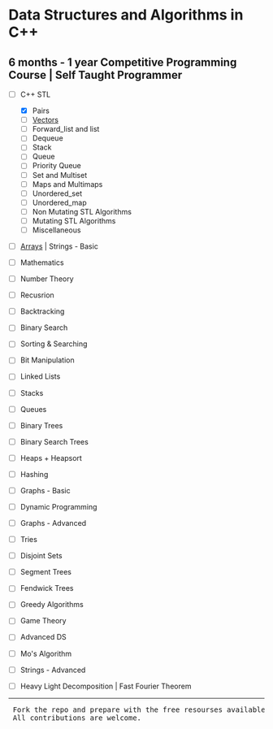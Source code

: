 # Data Structures and Algorithms in C++

## 6 months - 1 year Competitive Programming Course | Self Taught Programmer

* [ ] C++ STL
  * [x] Pairs
  * [ ] [Vectors](https://github.com/anuanu0-0/data-structures-and-algorithms/blob/master/STL/Vector/Readme.md)
  * [ ] Forward_list and list
  * [ ] Dequeue
  * [ ] Stack
  * [ ] Queue 
  * [ ] Priority Queue
  * [ ] Set and Multiset
  * [ ] Maps and Multimaps
  * [ ] Unordered_set
  * [ ] Unordered_map
  * [ ] Non Mutating STL Algorithms
  * [ ] Mutating STL Algorithms
  * [ ] Miscellaneous
* [ ] [Arrays](https://github.com/anuanu0-0/data-structures-and-algorithms/blob/master/Data-Structures/Arrays/Readme.md) | Strings - Basic 
* [ ] Mathematics
* [ ] Number Theory
* [ ] Recusrion 
* [ ] Backtracking
* [ ] Binary Search
* [ ] Sorting & Searching  
* [ ] Bit Manipulation
* [ ] Linked Lists
* [ ] Stacks
* [ ] Queues
* [ ] Binary Trees
* [ ] Binary Search Trees
* [ ] Heaps + Heapsort
* [ ] Hashing
* [ ] Graphs - Basic
* [ ] Dynamic Programming
* [ ] Graphs - Advanced
* [ ] Tries
* [ ] Disjoint Sets
* [ ] Segment Trees
* [ ] Fendwick Trees
* [ ] Greedy Algorithms
* [ ] Game Theory
* [ ] Advanced DS
* [ ] Mo's Algorithm
* [ ] Strings - Advanced
* [ ] Heavy Light Decomposition | Fast Fourier Theorem 

  
***

<pre> Fork the repo and prepare with the free resourses available.
 All contributions are welcome.</pre> 


  
